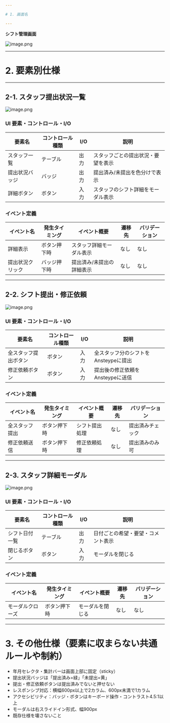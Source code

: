 ```yaml
---

# 1. 画面名

---
```


**シフト管理画面**

![image.png](image.png)

---

# 2. 要素別仕様

---

## 2-1. スタッフ提出状況一覧

![image.png](image%201.png)

### UI 要素・コントロール・I/O

| 要素名         | コントロール種類 | I/O | 説明                                 |
|----------------|------------------|-----|--------------------------------------|
| スタッフ一覧   | テーブル         | 出力| スタッフごとの提出状況・要望を表示   |
| 提出状況バッジ | バッジ           | 出力| 提出済み/未提出を色分けで表示        |
| 詳細ボタン     | ボタン           | 入力| スタッフのシフト詳細をモーダル表示   |

### イベント定義

| イベント名         | 発生タイミング | イベント概要               | 遷移先 | バリデーション |
|--------------------|---------------|----------------------------|--------|----------------|
| 詳細表示           | ボタン押下時   | スタッフ詳細モーダル表示   | なし   | なし           |
| 提出状況クリック   | バッジ押下時   | 提出済み/未提出の詳細表示  | なし   | なし           |

---

## 2-2. シフト提出・修正依頼

![image.png](image%202.png)

### UI 要素・コントロール・I/O

| 要素名             | コントロール種類 | I/O | 説明                                 |
|--------------------|------------------|-----|--------------------------------------|
| 全スタッフ提出ボタン | ボタン           | 入力| 全スタッフ分のシフトをAnsteypeに提出 |
| 修正依頼ボタン     | ボタン           | 入力| 提出後の修正依頼をAnsteypeに送信     |

### イベント定義

| イベント名         | 発生タイミング | イベント概要               | 遷移先 | バリデーション |
|--------------------|---------------|----------------------------|--------|----------------|
| 全スタッフ提出     | ボタン押下時   | シフト提出処理             | なし   | 提出済みチェック|
| 修正依頼送信       | ボタン押下時   | 修正依頼処理               | なし   | 提出済みのみ可  |

---

## 2-3. スタッフ詳細モーダル

![image.png](image%203.png)

### UI 要素・コントロール・I/O

| 要素名         | コントロール種類 | I/O | 説明                                 |
|----------------|------------------|-----|--------------------------------------|
| シフト日付一覧 | テーブル         | 出力| 日付ごとの希望・要望・コメント表示   |
| 閉じるボタン   | ボタン           | 入力| モーダルを閉じる                     |

### イベント定義

| イベント名         | 発生タイミング | イベント概要               | 遷移先 | バリデーション |
|--------------------|---------------|----------------------------|--------|----------------|
| モーダルクローズ   | ボタン押下時   | モーダルを閉じる           | なし   | なし           |

---

# 3. その他仕様（要素に収まらない共通ルールや制約）

- 年月セレクタ・集計バーは画面上部に固定（sticky）
- 提出状況バッジは「提出済み=緑」「未提出=黄」
- 提出・修正依頼ボタンは提出済みでないと押せない
- レスポンシブ対応：横幅600px以上で2カラム、600px未満で1カラム
- アクセシビリティ：バッジ・ボタンはキーボード操作・コントラスト4.5:1以上
- モーダルは右スライドイン形式、幅900px
- 既存仕様を壊さないこと 